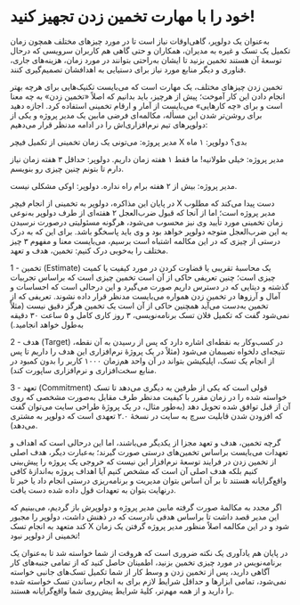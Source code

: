 # خود را با مهارت تخمین زدن تجهیز کنید!

به‌عنوان یک دولوپر، گاهی‌اوقات نیاز است تا در مورد چیزهای مختلف همچون زمان تکمیل یک تسک و غیره به مدیران، همکاران و حتی گاهی هم کاربران سرویسی که درحال توسعهٔ آن هستند تخمین بزنید تا ایشان به‌راحتی بتوانند در مورد زمان، هزینه‌های جاری، فناوری‌ و دیگر منابع مورد نیاز برای دستیایی به اهدافشان تصمیم‌گیری کنند.

تخمین زدن چیزهای مختلف، یک مهارت است که می‌بایست تکنیک‌هایی برای هرچه بهتر انجام دادن این کار آموخت؛ پیش از هرچیز، باید بدانیم که اصلاً «تخمین زدن» به چه معنا است و برای «چه کارهایی» می‌بایست از آمار و ارقام تخمینی استفاده کرد. اجازه دهید برای روشن‌تر شدن این مسأله، مکالمه‌ای فرضی مابین یک مدیر پروژه و یکی از دولوپرهای تیم نرم‌افزاری‌اش را در ادامه مدنظر قرار می‌دهیم:

مدیر پروژه: می‌تونی یک زمان تخمینی از تکمیل فیچر X بدی؟
دولوپر: ۱ ماه

مدیر پروژه: خیلی طولانیه! ما فقط ۱ هفته زمان داریم.
دولوپر: حداقل ۳ هفته زمان نیاز دارم تا بتونم چنین چیزی رو بنویسم.

مدیر پروژه: بیش از ۲ هفته برام راه نداره.
دولوپر: اوکی مشکلی نیست.

در پایان این مذاکره، دولوپر به تخمینی از انجام فیچر X دست پیدا می‌کند که مطلوب مدیر پروژه است؛ اما از آنجا که قبول ضرب‌العجل ۲ هفته‌ای از طرف دولوپر به‌نوعی زمان تخمینی مورد تأیید وی نیز محسوب می‌شود، هرگونه مسئولیتی درصورت نرسیدن به این ضرب‌العجل متوجه دولوپر خواهد بود و وی باید پاسخگو باشد. برای این که به درک درستی از چیزی که در این مکالمه اشتباه است برسیم، می‌بایست معنا و مفهوم ۳ چیز مختلف را به‌خوبی درک کنیم: تخمین، هدف و تعهد.

1 - تخمین (Estimate) یک محاسبهٔ تقریبی یا قضاوت کردن در مورد کیفیت یا کمیت چیزی است؛ چنین تعریفی حاکی از آن است تخمین چیزی است که براساس تجربیات گذشته و دیتایی که در دسترس داریم صورت می‌گیرد و این درحالی است که احساسات و آمال و آرزوها در تخمین زدن همواره می‌بایست مدنظر قرار داده نشوند. تعریفی که از تخمین به‌دست می‌آید همچنین حاکی از آن است یک تخمین هرگز دقیق نیست (مثلاً نمی‌شود گفت که تکمیل فلان تسک برنامه‌نویسی، ۳ روز کاری کامل و ۵ ساعت ۳۰ دقیقه به‌طول خواهد انجامید.)

2 - هدف (Target) در کسب‌وکار به نقطه‌ای اشاره دارد که پس از رسیدن به آن نقطه، نتیجه‌ای دلخواه نصیبمان می‌شود (مثلاً در یک پروژهٔ نرم‌افزاری این هدف را داریم تا پس از انجام یک تسک، اپلیکیشن بتواند در آن واحد هم‌زمان ۱۰۰۰ کاربر را بدون کمبود در منابع سخت‌افزاری و نرم‌افزاری ساپورت کند).

3 - تعهد (Commitment) قولی است که یکی از طرفین به دیگری می‌دهد تا تسک خواسته شده را در زمان مقرر با کیفیت مدنظر طرف مقابل به‌صورت مشخصی که روی آن از قبل توافق شده تحویل دهد (به‌طور مثال، در یک پروژهٔ طراحی سایت می‌توان گفت که افزودن شدن قابلیت سرچ به سایت در نسخهٔ ۲.۰ تعهدی است که دولوپر به مشتری می‌دهد).

گرچه تخمین، هدف و تعهد مجزا از یکدیگر می‌باشند، اما این درحالی است که اهداف و تعهدات می‌بایست براساس تخمین‌های درستی صورت گیرند؛ به‌عبارت دیگر، هدف اصلی از تخمین زدن در فرایند توسعهٔ نرم‌افزار این نیست که خروجی یک پروژه را پیش‌بینی کنیم بلکه هدف اصلی آن است که مشخص کنیم آیا اهداف پروژه به‌اندازهٔ کافی واقع‌گرایانه هستند تا بر آن اساس بتوان مدیریت و برنامه‌ریزی درستی انجام داد یا خیر تا درنهایت بتوان به تعهدات قول داده شده دست یافت.

اگر مجدد به مکالمهٔ صورت گرفته مابین مدیر پروژه و دولوپرش باز گردیم، می‌بینیم که این مدیر قصد داشت تا براساس هدفی نادرست که در ذهنش داشت، دولوپر را مجبور کند متعهد به انجام تسک X شود و در این مکالمه اصلاً منظور مدیر پروژه گرفتن یک زمان تخمینی از دولوپر نبود!

در پایان هم یادآوری یک نکته ضروری است که هروقت از شما خواسته شد تا به‌عنوان یک برنامه‌نویس در مورد چیزی تخمین بزنید، اطمینان حاصل کنید که از تمامی جنبه‌های کار آگاهی دارید، پس از تخمین زدن و وسط کار از شما تکمیل تسک‌های جانبی خواسته نمی‌شود، تمامی ابزارها و حداقل شرایط لازم برای به انجام رساندن تسک خواسته شده را دارید و از همه مهم‌تر، کلیهٔ شرایط پیش‌روی شما واقع‌گرایانه هستند.
